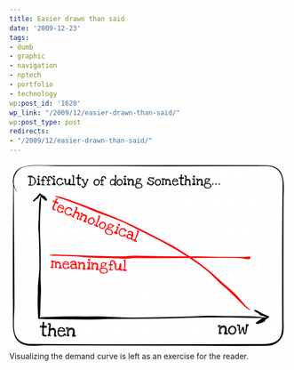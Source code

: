 ```yaml
---
title: Easier drawn than said
date: '2009-12-23'
tags:
- dumb
- graphic
- navigation
- nptech
- portfolio
- technology
wp:post_id: '1620'
wp_link: "/2009/12/easier-drawn-than-said/"
wp:post_type: post
redirects:
- "/2009/12/easier-drawn-than-said/"
---
```


![](2009-12-23-Easier-drawn-than-said/difficulty-curve-500x337.png "difficulty curve") Visualizing the demand curve is left as an exercise for the reader.
